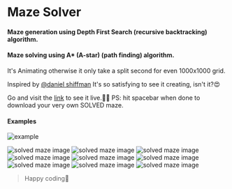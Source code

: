 # Maze Solver

#### Maze generation using Depth First Search (recursive backtracking) algorithm.

#### Maze solving using A\* (A-star) (path finding) algorithm.

It's Animating otherwise it only take a split second for even 1000x1000 grid.

Inspired by [@daniel shiffman](https://github.com/CodingTrain)
It's so satisfying to see it creating, isn't it?😍

Go and visit the [link](https://amishranpariya.github.io/maze_solver/) to see it live.🎉🥳
PS: hit spacebar when done to download your very own SOLVED maze.

#### Examples

![example](mazeSolver.gif)

![solved maze image](maze25x25solved10.png)
![solved maze image](maze25x25solved11.png)
![solved maze image](maze25x25solved14.png)
![solved maze image](maze25x25solved13.png)
![solved maze image](maze25x25solved12.png)
![solved maze image](mazesolved.png)
![solved maze image](maze20x20solved.png)
![solved maze image](maze25x25solved1.png)
![solved maze image](maze25x25solved.png)

> Happy coding🥰
